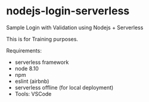 # nodejs-login-serverless
Sample Login with Validation using Nodejs + Serverless 

This is for Training purposes.

Requirements:
 -  serverless framework
 -  node 8.10
 -  npm
 -  eslint (airbnb)
 -  serverless offline (for local deployment)
 -  Tools: VSCode

